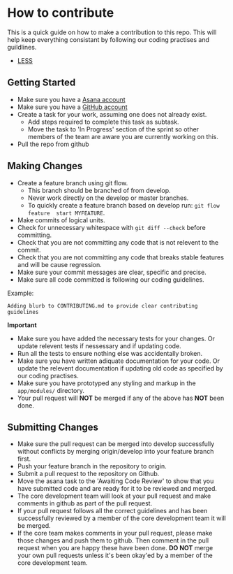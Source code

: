 # How to contribute

This is a quick guide on how to make a contribution to this repo. This will
help keep everything consistant by following our coding practises and guildlines. 
* [LESS](app/less/css.md)

## Getting Started

* Make sure you have a [Asana account](https://asana.com/)
* Make sure you have a [GitHub account](https://github.com/signup/free)
* Create a task for your work, assuming one does not already exist.
	* Add steps required to complete this task as subtask.
	* Move the task to 'In Progress' section of the sprint so other members 
		of the team are aware you are currently working on this.
* Pull the repo from github

## Making Changes

* Create a feature branch using git flow.
	* This branch should be branched of from develop.
	* Never work directly on the develop or master branches.
	* To quickly create a feature branch based on develop run: `git flow feature 
		start MYFEATURE`.
* Make commits of logical units.
* Check for unnecessary whitespace with `git diff --check` before committing.
* Check that you are not committing any code that is not relevent to the commit.
* Check that you are not committing any code that breaks stable features and
	will be cause regression.
* Make sure your commit messages are clear, specific and precise.
* Make sure all code committed is following our coding guidelines.

Example:

````
Adding blurb to CONTRIBUTING.md to provide clear contributing guidelines
````
__Important__

* Make sure you have added the necessary tests for your changes. Or update 
	relevent tests if nessessary and if updating code.
* Run all the tests to ensure nothing else was accidentally broken.
* Make sure you have written adiquate documentation for your code. Or 
	update the relevent documentation if updating old code as specified by
	our coding practises.
* Make sure you have prototyped any styling and markup in the `app/modules/`
	directory.
* Your pull request will __NOT__ be merged if any of the above has __NOT__ been
	done.

## Submitting Changes

* Make sure the pull request can be merged into develop successfully without conflicts
	by merging origin/develop into your feature branch first.
* Push your feature branch in the repository to origin.
* Submit a pull request to the repository on Github.
* Move the asana task to the 'Awaiting Code Review' to show that you have submitted 
	code and are ready for it to be reviewed and merged.
* The core development team will look at your pull request and make comments in github
	as part of the pull request.
* If your pull request follows all the correct guidelines and has been successfully
	reviewed by a member of the core development team it will be merged.
* If the core team makes comments in your pull request, please make those changes and
	push them to github. Then comment in the pull request when you are happy these have been
	done. __DO NOT__ merge your own pull requests unless it's been okay'ed by a member of the
	core development team.

